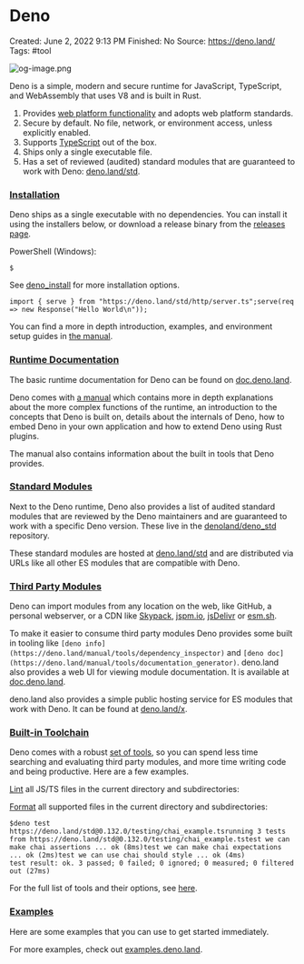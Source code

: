 # Deno

Created: June 2, 2022 9:13 PM
Finished: No
Source: https://deno.land/
Tags: #tool

![og-image.png](Deno%208a6e30b0a6544342ab91bc4166e2c7fa/og-image.png)

Deno is a simple, modern and secure runtime for JavaScript, TypeScript, and WebAssembly that uses V8 and is built in Rust.

1. Provides [web platform functionality](https://deno.land/manual/runtime/web_platform_apis.md) and adopts web platform standards.
2. Secure by default. No file, network, or environment access, unless explicitly enabled.
3. Supports [TypeScript](https://deno.land/manual/typescript) out of the box.
4. Ships only a single executable file.
5. Has a set of reviewed (audited) standard modules that are guaranteed to work with Deno: [deno.land/std](https://doc.deno.land/https://deno.land/std).

### [Installation](https://deno.land/#installation)

Deno ships as a single executable with no dependencies. You can install it using the installers below, or download a release binary from the [releases page](https://github.com/denoland/deno/releases).

PowerShell (Windows):

```
$
```

See [deno_install](https://github.com/denoland/deno_install) for more installation options.

```
import { serve } from "https://deno.land/std/http/server.ts";serve(req => new Response("Hello World\n"));
```

You can find a more in depth introduction, examples, and environment setup guides in [the manual](https://deno.land/manual).

### [Runtime Documentation](https://deno.land/#runtime-documentation)

The basic runtime documentation for Deno can be found on [doc.deno.land](https://doc.deno.land/deno/stable).

Deno comes with [a manual](https://deno.land/manual) which contains more in depth explanations about the more complex functions of the runtime, an introduction to the concepts that Deno is built on, details about the internals of Deno, how to embed Deno in your own application and how to extend Deno using Rust plugins.

The manual also contains information about the built in tools that Deno provides.

### [Standard Modules](https://deno.land/#standard-modules)

Next to the Deno runtime, Deno also provides a list of audited standard modules that are reviewed by the Deno maintainers and are guaranteed to work with a specific Deno version. These live in the [denoland/deno_std](https://github.com/denoland/deno_std) repository.

These standard modules are hosted at [deno.land/std](https://deno.land/std) and are distributed via URLs like all other ES modules that are compatible with Deno.

### [Third Party Modules](https://deno.land/#third-party-modules)

Deno can import modules from any location on the web, like GitHub, a personal webserver, or a CDN like [Skypack](https://www.skypack.dev/), [jspm.io](https://jspm.io/), [jsDelivr](https://www.jsdelivr.com/) or [esm.sh](https://esm.sh/).

To make it easier to consume third party modules Deno provides some built in tooling like `[deno info](https://deno.land/manual/tools/dependency_inspector)` and `[deno doc](https://deno.land/manual/tools/documentation_generator)`. deno.land also provides a web UI for viewing module documentation. It is available at [doc.deno.land](https://doc.deno.land/).

deno.land also provides a simple public hosting service for ES modules that work with Deno. It can be found at [deno.land/x](https://deno.land/x).

### [Built-in Toolchain](https://deno.land/#toolchain)

Deno comes with a robust [set of tools](https://deno.land/manual/tools), so you can spend less time searching and evaluating third party modules, and more time writing code and being productive. Here are a few examples.

[Lint](https://deno.land/manual/tools/linter) all JS/TS files in the current directory and subdirectories:

[Format](https://deno.land/manual/tools/formatter) all supported files in the current directory and subdirectories:

```
$deno test https://deno.land/std@0.132.0/testing/chai_example.tsrunning 3 tests from https://deno.land/std@0.132.0/testing/chai_example.tstest we can make chai assertions ... ok (8ms)test we can make chai expectations ... ok (2ms)test we can use chai should style ... ok (4ms)
test result: ok. 3 passed; 0 failed; 0 ignored; 0 measured; 0 filtered out (27ms)
```

For the full list of tools and their options, see [here](https://deno.land/manual/tools).

### [Examples](https://deno.land/#examples)

Here are some examples that you can use to get started immediately.

For more examples, check out [examples.deno.land](https://examples.deno.land/).